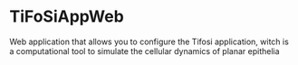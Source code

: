 # TiFoSiAppWeb
Web application that allows you to configure the Tifosi application, witch is a computational tool to simulate the cellular dynamics of planar epithelia

